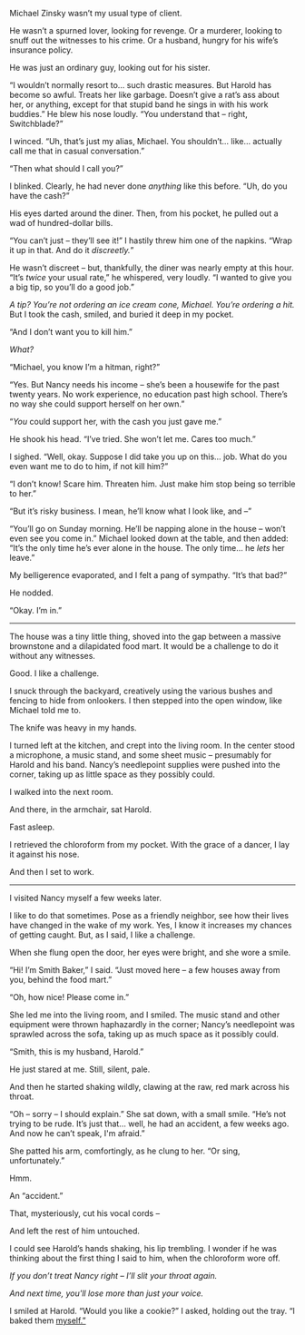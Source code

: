 Michael Zinsky wasn’t my usual type of client.

He wasn’t a spurned lover, looking for revenge. Or a murderer, looking to snuff out the witnesses to his crime. Or a husband, hungry for his wife’s insurance policy.

He was just an ordinary guy, looking out for his sister.

“I wouldn’t normally resort to… such drastic measures. But Harold has become so awful. Treats her like garbage. Doesn’t give a rat’s ass about her, or anything, except for that stupid band he sings in with his work buddies.” He blew his nose loudly. “You understand that – right, Switchblade?”
 
I winced. “Uh, that’s just my alias, Michael. You shouldn’t… like… actually call me that in casual conversation.”

“Then what should I call you?”

I blinked. Clearly, he had never done *anything* like this before. “Uh, do you have the cash?”

His eyes darted around the diner. Then, from his pocket, he pulled out a wad of hundred-dollar bills.

“You can’t just – they’ll see it!” I hastily threw him one of the napkins. “Wrap it up in that. And do it *discreetly.*”

He wasn’t discreet – but, thankfully, the diner was nearly empty at this hour. “It’s *twice* your usual rate,” he whispered, very loudly. “I wanted to give you a big tip, so you’ll do a good job.”

*A tip? You’re not ordering an ice cream cone, Michael. You’re ordering a hit.* But I took the cash, smiled, and buried it deep in my pocket.

“And I don’t want you to kill him.”

*What?*

“Michael, you know I’m a hitman, right?”

“Yes. But Nancy needs his income – she’s been a housewife for the past twenty years. No work experience, no education past high school. There’s no way she could support herself on her own.”

“*You* could support her, with the cash you just gave me.”

He shook his head. “I’ve tried. She won’t let me. Cares too much.”

I sighed. “Well, okay. Suppose I did take you up on this… job. What do you even want me to do to him, if not kill him?”

“I don’t know! Scare him. Threaten him. Just make him stop being so terrible to her.”

“But it’s risky business. I mean, he’ll know what I look like, and –”

“You’ll go on Sunday morning. He’ll be napping alone in the house – won’t even see you come in.” Michael looked down at the table, and then added: “It’s the only time he’s ever alone in the house. The only time… he *lets* her leave.”

My belligerence evaporated, and I felt a pang of sympathy. “It’s that bad?”

He nodded.

“Okay. I’m in.”

---

The house was a tiny little thing, shoved into the gap between a massive brownstone and a dilapidated food mart. It would be a challenge to do it without any witnesses.

Good. I like a challenge.

I snuck through the backyard, creatively using the various bushes and fencing to hide from onlookers. I then stepped into the open window, like Michael told me to.

The knife was heavy in my hands.

I turned left at the kitchen, and crept into the living room. In the center stood a microphone, a music stand, and some sheet music – presumably for Harold and his band. Nancy’s needlepoint supplies were pushed into the corner, taking up as little space as they possibly could.

I walked into the next room.

And there, in the armchair, sat Harold.

Fast asleep.

I retrieved the chloroform from my pocket. With the grace of a dancer, I lay it against his nose.

And then I set to work.

---

I visited Nancy myself a few weeks later.

I like to do that sometimes. Pose as a friendly neighbor, see how their lives have changed in the wake of my work. Yes, I know it increases my chances of getting caught. But, as I said, I like a challenge.

When she flung open the door, her eyes were bright, and she wore a smile.
	
“Hi! I’m Smith Baker,” I said. “Just moved here – a few houses away from you, behind the food mart.”

“Oh, how nice! Please come in.”

She led me into the living room, and I smiled. The music stand and other equipment were thrown haphazardly in the corner; Nancy’s needlepoint was sprawled across the sofa, taking up as much space as it possibly could.

“Smith, this is my husband, Harold.”

He just stared at me. Still, silent, pale.

And then he started shaking wildly, clawing at the raw, red mark across his throat.

“Oh – sorry – I should explain.” She sat down, with a small smile. “He’s not trying to be rude. It’s just that… well, he had an accident, a few weeks ago. And now he can’t speak, I'm afraid.”

She patted his arm, comfortingly, as he clung to her. “Or sing, unfortunately.”

Hmm.

An “accident.”

That, mysteriously, cut his vocal cords –

And left the rest of him untouched.

I could see Harold’s hands shaking, his lip trembling. I wonder if he was thinking about the first thing I said to him, when the chloroform wore off.

*If you don’t treat Nancy right – I’ll slit your throat again.*

*And next time, you'll lose more than just your voice.*

I smiled at Harold. “Would you like a cookie?” I asked, holding out the tray. “I baked them [myself.”](https://www.facebook.com/scaryblair)